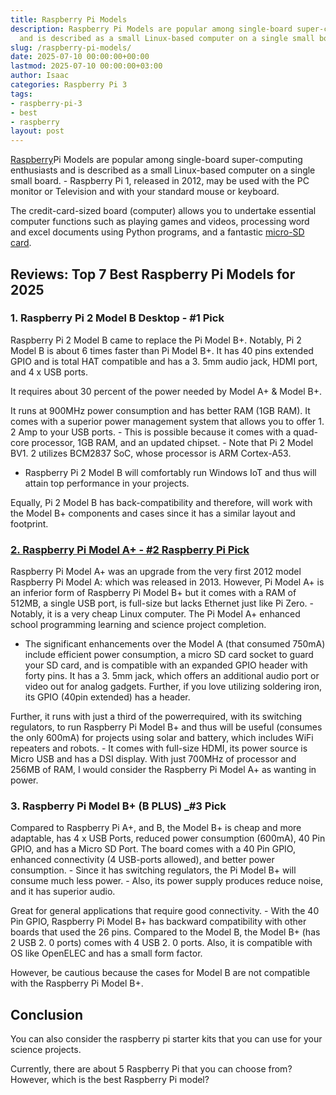 ```yaml
---
title: Raspberry Pi Models
description: Raspberry Pi Models are popular among single-board super-computing enthusiasts
  and is described as a small Linux-based computer on a single small board. -...
slug: /raspberry-pi-models/
date: 2025-07-10 00:00:00+00:00
lastmod: 2025-07-10 00:00:00+03:00
author: Isaac
categories: Raspberry Pi 3
tags:
- raspberry-pi-3
- best
- raspberry
layout: post
---
```

[Raspberry](https://pestpolicy.com/best-raspberry-pi-3-starter-kits/)Pi Models are popular among single-board super-computing enthusiasts and is described as a small Linux-based computer on a single small board. - Raspberry Pi 1, released in 2012, may be used with the PC monitor or Television and with your standard mouse or keyboard.

The credit-card-sized board (computer) allows you to undertake essential computer functions such as playing games and videos, processing word and excel documents using Python programs, and a fantastic [micro-SD card](https://pestpolicy.com/[best](https://pestpolicy.com/best-pcie-wireless-card-for-gaming/)-sd-card-for-raspberry-pi-3/).

##  Reviews: Top 7 Best Raspberry Pi Models for 2025

###  **1. Raspberry Pi 2 Model B Desktop - #1 Pick**

Raspberry Pi 2 Model B came to replace the Pi Model B+. Notably, Pi 2 Model B is about 6 times faster than Pi Model B+. It has 40 pins extended GPIO and is total HAT compatible and has a 3. 5mm audio jack, HDMI port, and 4 x USB ports.

It requires about 30 percent of the power needed by Model A+ & Model B+.

It runs at 900MHz power consumption and has better RAM (1GB RAM). It comes with a superior power management system that allows you to offer 1. 2 Amp to your USB ports. - This is possible because it comes with a quad-core processor, 1GB RAM, and an updated chipset. - Note that Pi 2 Model BV1. 2 utilizes BCM2837 SoC, whose processor is ARM Cortex-A53.

- Raspberry Pi 2 Model B will comfortably run Windows IoT and thus will attain top performance in your projects.

Equally, Pi 2 Model B has back-compatibility and therefore, will work with the Model B+ components and cases since it has a similar layout and footprint.

###  [2. Raspberry Pi Model A+ - #2 Raspberry Pi Pick](https://www.amazon.com/dp/B00PEX05TO/?tag=p-policy-20)

Raspberry Pi Model A+ was an upgrade from the very first 2012 model Raspberry Pi Model A: which was released in 2013. However, Pi Model A+ is an inferior form of Raspberry Pi Model B+ but it comes with a RAM of 512MB, a single USB port, is full-size but lacks Ethernet just like Pi Zero. - Notably, it is a very cheap Linux computer. The Pi Model A+ enhanced school programming learning and science project completion.

- The significant enhancements over the Model A (that consumed 750mA) include efficient power consumption, a micro SD card socket to guard your SD card, and is compatible with an expanded GPIO header with forty pins. It has a 3. 5mm jack, which offers an additional audio port or video out for analog gadgets. Further, if you love utilizing soldering iron, its GPIO (40pin extended) has a header.

Further, it runs with just a third of the powerrequired, with its switching regulators, to run Raspberry Pi Model B+ and thus will be useful (consumes the only 600mA) for projects using solar and battery, which includes WiFi repeaters and robots. - It comes with full-size HDMI, its power source is Micro USB and has a DSI display. With just 700MHz of processor and 256MB of RAM, I would consider the Raspberry Pi Model A+ as wanting in power.

###  **3. Raspberry Pi Model B+ (B PLUS) _#3 Pick**

Compared to Raspberry Pi A+, and B, the Model B+ is cheap and more adaptable, has 4 x USB Ports, reduced power consumption (600mA), 40 Pin GPIO, and has a Micro SD Port. The board comes with a 40 Pin GPIO, enhanced connectivity (4 USB-ports allowed), and better power consumption. - Since it has switching regulators, the Pi Model B+ will consume much less power. - Also, its power supply produces reduce noise, and it has superior audio.

Great for general applications that require good connectivity. - With the 40 Pin GPIO, Raspberry Pi Model B+ has backward compatibility with other boards that used the 26 pins. Compared to the Model B, the Model B+ (has 2 USB 2. 0 ports) comes with 4 USB 2. 0 ports. Also, it is compatible with OS like OpenELEC and has a small form factor.

However, be cautious because the cases for Model B are not compatible with the Raspberry Pi Model B+.

##  Conclusion

You can also consider the raspberry pi starter kits that you can use for your science projects.

Currently, there are about 5 Raspberry Pi that you can choose from? However, which is the best Raspberry Pi model?